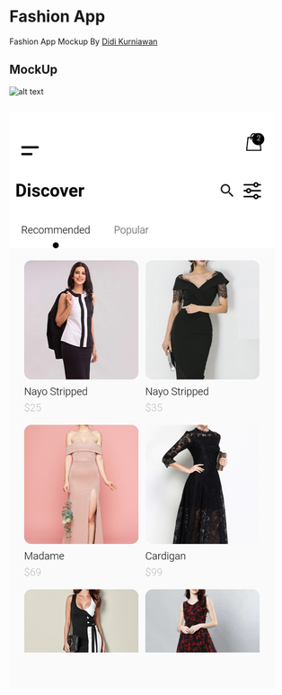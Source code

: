 # Fashion App

Fashion App Mockup By [Didi Kurniawan](https://dribbble.com/didikurniawan) 

## MockUp

![alt text](https://cdn.dribbble.com/users/2954314/screenshots/9217425/media/1041987d98b144e2a5eb65a7b9198339.png)

##
![Alt text](images/Screenshot_2020-01-12-19-08-56-59_7abd29452da5aace248e6a6a2e32222f.png?raw=true "Home")
